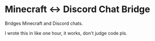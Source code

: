 # Minecraft ↔ Discord Chat Bridge

Bridges Minecraft and Discord chats.

I wrote this in like one hour, it works, don't judge code pls.
